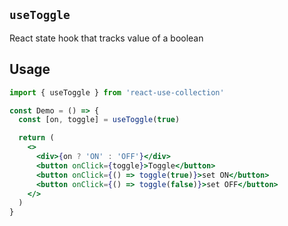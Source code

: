 ## `useToggle`

React state hook that tracks value of a boolean

## Usage

```jsx
import { useToggle } from 'react-use-collection'

const Demo = () => {
  const [on, toggle] = useToggle(true)

  return (
    <>
      <div>{on ? 'ON' : 'OFF'}</div>
      <button onClick={toggle}>Toggle</button>
      <button onClick={() => toggle(true)}>set ON</button>
      <button onClick={() => toggle(false)}>set OFF</button>
    </>
  )
}
```